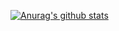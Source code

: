 [![Anurag's github stats](https://github-readme-stats.vercel.app/api?username=yinzhi-code)](https://github.com/anuraghazra/github-readme-stats)
